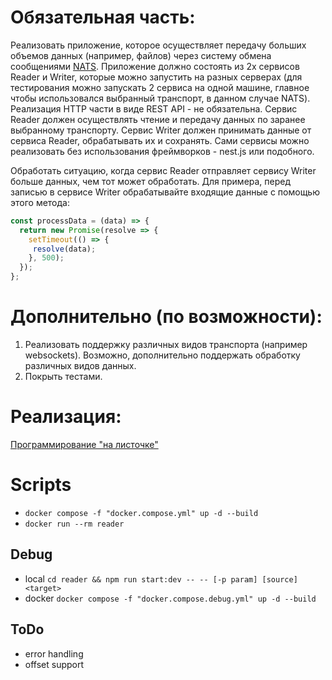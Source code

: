 # Обязательная часть:

Реализовать приложение, которое осуществляет передачу больших объемов данных (например, файлов) через систему обмена сообщениями [NATS](https://nats.io).
Приложение должно состоять из 2х сервисов Reader и Writer, которые можно запустить на разных серверах
(для тестирования можно запускать 2 сервиса на одной машине, главное чтобы использовался выбранный транспорт, в данном случае NATS).
Реализация HTTP части в виде REST API - не обязательна.
Сервис Reader должен осуществлять чтение и передачу данных по заранее выбранному транспорту.
Сервис Writer должен принимать данные от сервиса Reader, обрабатывать их и сохранять.
Сами сервисы можно реализовать без использования фреймворков - nest.js или подобного.

Обработать ситуацию, когда сервис Reader отправляет сервису Writer больше данных, чем тот может обработать.
Для примера, перед записью в сервисе Writer обрабатывайте входящие данные с помощью этого метода:
```js
const processData = (data) => {
  return new Promise(resolve => {
    setTimeout(() => {
     resolve(data);
    }, 500);
  });
};
```

# Дополнительно (по возможности):

1. Реализовать поддержку различных видов транспорта (например websockets). Возможно, дополнительно поддержать обработку различных видов данных.
2. Покрыть тестами.

# Реализация:

[Программирование "на листочке"](./docs/DESIGN_PROPOSAL.md)

# Scripts

- `docker compose -f "docker.compose.yml" up -d --build`
- `docker run --rm reader `

## Debug

- local `cd reader && npm run start:dev -- -- [-p param] [source] <target>`
- docker `docker compose -f "docker.compose.debug.yml" up -d --build`

## ToDo

- error handling
- offset support